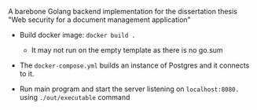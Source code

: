 A barebone Golang backend implementation for the dissertation thesis
"Web security for a document management application"

- Build docker image: `docker build .`
    - It may not run on the empty template as there is no go.sum

- The `docker-compose.yml` builds an instance of Postgres and it connects to it.

- Run main program and start the server listening on `localhost:8080.` using `./out/executable` command
